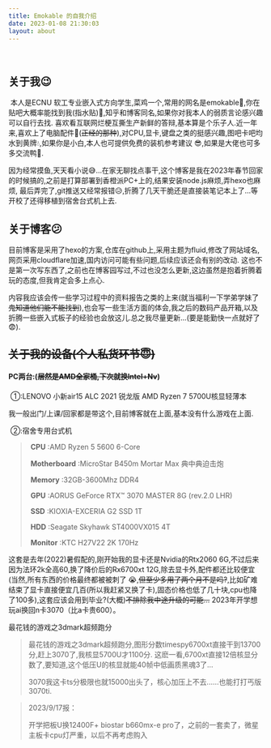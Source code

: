 ```yaml
---
title: Emokable 的自我介绍
date: 2023-01-08 21:30:03
layout: about
---
```


​	



## 关于我😉

​	本人是ECNU 软工专业嵌入式方向学生,菜鸡一个,常用的网名是emokable🥰,你在贴吧大概率能找到我(指水贴)🤗,知乎和博客同名,如果你对我本人的弱质言论感兴趣可以自行去找. 喜欢看互联网烂梗互撕生产新鲜的答辩,基本算是个乐子人.近一年来,喜欢上了电脑配件🥵(~~正经的那种~~),对CPU,显卡,键盘之类的挺感兴趣,图吧卡吧均水到黄牌💧,如果你是小白,本人也可提供免费的装机参考建议 😎,如果是大佬也可多多交流鸭🧐.

​	因为经常摸鱼,天天看小说😅...在家无聊找点事干,这个博客是我在2023年春节回家的时候搞的,之前是打算部署到香橙派PC+上的,结果安装node.js麻烦,弄hexo也麻烦, 最后弄完了,git推送又经常报错😥,折腾了几天干脆还是直接装笔记本上了...等开校了还得移植到宿舍台式机上去.

## 关于博客😕	

​	目前博客是采用了hexo的方案,仓库在github上,采用主题为fluid,修改了网站域名,网页采用cloudflare加速,国内访问可能有些问题,后续应该还会有别的改动.	这也不是第一次写东西了,之前也在博客园写过,不过也没怎么更新,这边虽然是抱着折腾着玩的态度,但我肯定会多上点心. 

​	内容我应该会传一些学习过程中的资料报告之类的上来(就当福利一下学弟学妹了~~鬼知道他们能不能找到~~),也会写一些生活方面的体会,我之后的数码产品开箱,以及折腾一些嵌入式板子的经验也会放这儿.总之我尽量更新...(要是能勤快一点就好了😨).













## ~~关于我的设备(个人私货环节😇)~~

#### 	PC两台:(~~居然是AMD全家桶,下次就换Intel+Nv~~)

​	①:LENOVO 小新air15 ALC 2021 锐龙版    AMD Ryzen 7 5700U核显轻薄本

​	我一般出门/上课/回家都是带这个,目前博客就在上面,基本没有什么游戏在上面.

​	②:宿舍专用台式机

> ​	**CPU** :AMD Ryzen 5 5600 6-Core
>
> ​	**Motherboard** :MicroStar B450m Mortar Max  典中典迫击炮
>
> ​	**Memory** :32GB-3600Mhz DDR4      
>
> ​	**GPU** :AORUS GeForce RTX™ 3070 MASTER 8G (rev.2.0 LHR)
>
> ​	**SSD** :KIOXIA-EXCERIA G2 SSD 1T	
>
> ​	**HDD** :Seagate Skyhawk ST4000VX015 4T
>
> ​	**Monitor** :KTC H27V22 2K 170Hz

这套是去年(2022)暑假配的,刚开始我的显卡还是Nvidia的Rtx2060 6G,不过后来因为法环2k全高60,换了降价后的Rx6700xt 12G,除去显卡外,配件都还比较便宜(当然,所有东西的价格最终都被被刺了 😭,~~但至少多用了两个月不是吗?~~,比如矿难结束了显卡直接便宜几百(所以我赶紧又换了卡),固态价格也低了几十块,cpu也降了100多),这套应该会用到毕业?(大概)~~不排除我中途升级的可能...~~ 2023年开学想玩ai换回n卡3070（比a卡贵600）。

最花钱的游戏之3dmark超频跑分

> 最花钱的游戏之3dmark超频跑分,图形分数timespy6700xt直接干到13700分,赶上3070了,我核显5700U才1100分. 这麽一看,6700xt直接12倍核显分数了,要知道,这个低压U的核显就能40帧中低画质黑魂3了...
>
> 3070我这卡ts分极限也就15000出头了，核心加压上不去......也能打打丐版3070ti.



> 2023/9/17报：
>
> 开学把板U换12400F+ biostar b660mx-e pro了，之前的一套卖了，微星主板卡cpu灯严重，以后不再考虑购入
